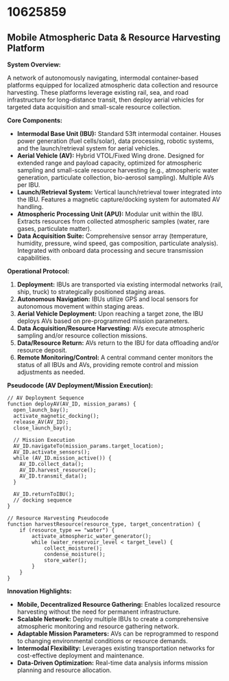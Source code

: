 # 10625859

## Mobile Atmospheric Data & Resource Harvesting Platform

**System Overview:**

A network of autonomously navigating, intermodal container-based platforms equipped for localized atmospheric data collection and resource harvesting. These platforms leverage existing rail, sea, and road infrastructure for long-distance transit, then deploy aerial vehicles for targeted data acquisition and small-scale resource collection.

**Core Components:**

*   **Intermodal Base Unit (IBU):** Standard 53ft intermodal container. Houses power generation (fuel cells/solar), data processing, robotic systems, and the launch/retrieval system for aerial vehicles.
*   **Aerial Vehicle (AV):** Hybrid VTOL/Fixed Wing drone. Designed for extended range and payload capacity, optimized for atmospheric sampling and small-scale resource harvesting (e.g., atmospheric water generation, particulate collection, bio-aerosol sampling). Multiple AVs per IBU.
*   **Launch/Retrieval System:** Vertical launch/retrieval tower integrated into the IBU. Features a magnetic capture/docking system for automated AV handling.
*   **Atmospheric Processing Unit (APU):** Modular unit within the IBU. Extracts resources from collected atmospheric samples (water, rare gases, particulate matter).
*   **Data Acquisition Suite:** Comprehensive sensor array (temperature, humidity, pressure, wind speed, gas composition, particulate analysis). Integrated with onboard data processing and secure transmission capabilities.

**Operational Protocol:**

1.  **Deployment:** IBUs are transported via existing intermodal networks (rail, ship, truck) to strategically positioned staging areas.
2.  **Autonomous Navigation:** IBUs utilize GPS and local sensors for autonomous movement within staging areas.
3.  **Aerial Vehicle Deployment:** Upon reaching a target zone, the IBU deploys AVs based on pre-programmed mission parameters.
4.  **Data Acquisition/Resource Harvesting:** AVs execute atmospheric sampling and/or resource collection missions.
5.  **Data/Resource Return:** AVs return to the IBU for data offloading and/or resource deposit.
6.  **Remote Monitoring/Control:** A central command center monitors the status of all IBUs and AVs, providing remote control and mission adjustments as needed.

**Pseudocode (AV Deployment/Mission Execution):**

```
// AV Deployment Sequence
function deployAV(AV_ID, mission_params) {
  open_launch_bay();
  activate_magnetic_docking();
  release_AV(AV_ID);
  close_launch_bay();

  // Mission Execution
  AV_ID.navigateTo(mission_params.target_location);
  AV_ID.activate_sensors();
  while (AV_ID.mission_active()) {
    AV_ID.collect_data();
    AV_ID.harvest_resource();
    AV_ID.transmit_data();
  }

  AV_ID.returnToIBU();
  // docking sequence
}

// Resource Harvesting Pseudocode
function harvestResource(resource_type, target_concentration) {
    if (resource_type == "water") {
        activate_atmospheric_water_generator();
        while (water_reservoir_level < target_level) {
            collect_moisture();
            condense_moisture();
            store_water();
        }
    }
}
```

**Innovation Highlights:**

*   **Mobile, Decentralized Resource Gathering:** Enables localized resource harvesting without the need for permanent infrastructure.
*   **Scalable Network:** Deploy multiple IBUs to create a comprehensive atmospheric monitoring and resource gathering network.
*   **Adaptable Mission Parameters:** AVs can be reprogrammed to respond to changing environmental conditions or resource demands.
*   **Intermodal Flexibility:** Leverages existing transportation networks for cost-effective deployment and maintenance.
*   **Data-Driven Optimization:** Real-time data analysis informs mission planning and resource allocation.